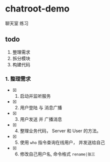 # chatroot-demo

聊天室 练习

## todo

1. 整理需求
2. 拆分模块
3. 构建代码

### 1. 整理需求

+ [x] 1. 启动并监听服务
+ [x] 2. 用户登陆 与 消息广播
+ [x] 3. 用户发送 并 广播消息
+ [x] 4. 整理业务代码， Server 和 User 的方法。
+ [x] 5. 使用 `who` 指令查询在线用户， 并发送给自己
+ [x] 6. 修改自己用户名, 命令格式 `rename|张三`
